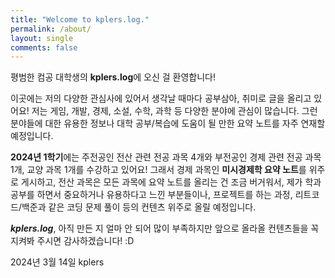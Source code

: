 ```yaml
---
title: "Welcome to kplers.log."
permalink: /about/
layout: single
comments: false
---
```


평범한 컴공 대학생의 **kplers.log**에 오신 걸 환영합니다!   
  

이곳에는 저의 다양한 관심사에 있어서 생각날 때마다 공부삼아, 취미로 글을 올리고 있어요! 저는 게임, 개발, 경제, 소설, 수학, 과학 등 다양한 분야에 관심이 많습니다. 그런 분야들에 대한 유용한 정보나 대학 공부/복습에 도움이 될 만한 요약 노트를 자주 연재할 예정입니다.

  

**2024년 1학기**에는 주전공인 전산 관련 전공 과목 4개와 부전공인 경제 관련 전공 과목 1개, 교양 과목 1개를 수강하고 있어요! 그래서 경제 과목인 **미시경제학 요약 노트**를 위주로 게시하고, 전산 과목은 모든 과목에 요약 노트를 올리는 건 조금 버거워서, 제가 학과 공부를 하면서 중요하거나 유용하다고 느낀 부분들이나, 프로젝트를 하는 과정, 리트코드/백준과 같은 코딩 문제 풀이 등의 컨텐츠 위주로 올릴 예정입니다.

***kplers.log***, 아직 만든 지 얼마 안 되어 많이 부족하지만 앞으로 올라올 컨텐츠들을 꼭 지켜봐 주시면 감사하겠습니다! :D
  
2024년 3월 14일 kplers
